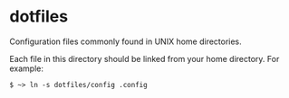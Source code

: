 dotfiles
========

Configuration files commonly found in UNIX home directories.

Each file in this directory should be linked from your home directory.
For example:

    $ ~> ln -s dotfiles/config .config
